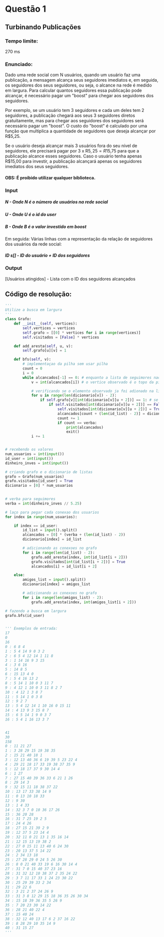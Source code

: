 # Questão 1

## Turbinando Publicações

### Tempo limite: 
270 ms

### Enunciado:
Dado uma rede social com N usuários, quando um usuário faz uma publicação, a mensagem alcança seus seguidores imediatos e, em seguida, os seguidores dos seus seguidores, ou seja, o alcance na rede é medido em largura. Para calcular quantos seguidores essa publicação pode alcançar, é necessário pagar um "boost" para chegar aos seguidores dos seguidores.

Por exemplo, se um usuário tem 3 seguidores e cada um deles tem 2 seguidores, a publicação chegará aos seus 3 seguidores diretos gratuitamente, mas para chegar aos seguidores dos seguidores será necessário pagar um "boost". O custo do "boost" é calculado por uma função que multiplica a quantidade de seguidores que deseja alcançar por R$5,25.

Se o usuário deseja alcançar mais 3 usuários fora do seu nível de seguidores, ele precisará pagar por 3 x R$5,25 = R$15,75 para que a publicação alcance esses seguidores. Caso o usuário tenha apenas R$15,00 para investir, a publicação alcançará apenas os seguidores imediatos dos seus seguidores.

#### OBS: É proibido utilizar qualquer biblioteca.

### Input
##### N - Onde N é o número de usuários na rede social

##### U - Onde U é o id do user

##### B - Onde B é o valor investido em boost

Em seguida: Várias linhas com a representação da relação de seguidores dos usuários da rede social:

##### ID s[] - ID do usuário + ID dos seguidores

### Output
[Usuários atingidos] - Lista com o ID dos seguidores alcançados

## Código de resolução:
```python
'''
Utilize a busca em largura
'''
class Grafo:
    def __init__(self, vertices):
        self.vertices = vertices
        self.grafo = [[0] * vertices for i in range(vertices)]
        self.visitados = [False] * vertices

    def add_aresta(self, u, v):
        self.grafo[u][v] = 1

    def bfs(self, v):
        # implementaçao da pilha sem usar pilha
        count = 0
        i = 0
        while alcancados[-1] == 0: # enquanto a lista de seguimores nao estiver completa
            v = int(alcancados[i]) # o vertice observado é o topo da pilha

            # verificando se o elemento observado ja foi adionado na lista
            for u in range(len(dicionario[v]) - 2):
                if self.grafo[v][int(dicionario[v][u + 2])] == 1: # se o elemento tem ligaçao com o elemento olhado 
                    if self.visitados[int(dicionario[v][u + 2])] == False: # caso nao tenha sido observado ainda
                        self.visitados[int(dicionario[v][u + 2])] = True
                        alcancados[count + (len(id_list) - 2)] = dicionario[v][u + 2]
                        count += 1
                        if count == verba:
                            print(alcancados)
                            exit()
            i += 1


# recebendo os valores
num_usuarios = int(input())
id_user = int(input())
dinheiro_inves = int(input())

# criando grafo e o dicionario de listas
grafo = Grafo(num_usuarios)
grafo.visitados[id_user] = True
dicionario = [0] * num_usuarios
    

# verba para seguimores
verba = int(dinheiro_inves // 5.25)

# laço para pegar cada conexao dos usuarios
for index in range(num_usuarios):

    if index == id_user:
        id_list = input().split()
        alcancados = [0] * (verba + (len(id_list) - 2))
        dicionario[index] = id_list

        # adicionando as conexoes no grafo
        for i in range(len(id_list) - 2):   
            grafo.add_aresta(index, int(id_list[i + 2]))
            grafo.visitados[int(id_list[i + 2])] = True
            alcancados[i] = id_list[i + 2]

    else:
        amigos_list = input().split()
        dicionario[index] = amigos_list

        # adicionando as conexoes no grafo
        for i in range(len(amigos_list) - 2):   
            grafo.add_aresta(index, int(amigos_list[i + 2]))

# fazendo a busca em largura
grafo.bfs(id_user)


''' Exemplos de entrada:
17
0
16
0 : 6 8 4
1 : 5 4 14 9 0 3 2
2 : 6 5 4 12 14 1 11 8
3 : 1 14 16 9 3 15
4 : 3 6 16
5 : 14 8 5
6 : 15 13 4 0
7 : 5 4 16 13 2
8 : 5 14 1 10 0 3 11 7
9 : 4 12 1 10 0 3 11 8 2 7
10 : 4 12 1 3 8 7
11 : 5 14 1 0 3 8
12 : 9 2 7
13 : 5 4 12 14 1 10 16 0 15 11
14 : 4 13 9 3 15 8 7
15 : 6 5 14 1 9 0 3 7
16 : 5 4 1 16 13 3 7


41
30
158
0 : 11 21 27
1 : 3 28 29 15 19 38 35
2 : 15 21 40 18 1
3 : 12 13 40 36 6 19 39 5 23 22 4
4 : 29 21 18 17 33 19 38 37 35 9
5 : 12 18 17 37 9 30 14 4
6 : 1 27
7 : 27 15 40 39 36 33 6 21 1 26
8 : 29 14 3
9 : 32 15 11 18 38 37 22
10 : 13 17 33 38 14 9
11 : 0 13 10 18 33
12 : 9 30
13 : 1 4 33
14 : 32 3 7 0 10 36 17 26
15 : 36 20 28
16 : 31 7 25 19 2 5
17 : 24 4 26
18 : 27 15 21 39 2 9
19 : 12 37 5 23 14 4
20 : 32 11 0 21 13 1 35 16 14
21 : 12 15 13 19 38 2
22 : 27 0 15 11 13 40 6 24 30
23 : 20 13 37 5 14 22
24 : 2 34 13 18
25 : 27 28 29 0 24 5 26 30
26 : 8 0 21 40 33 19 6 16 30 14 4
27 : 31 7 0 15 40 37 23 16
28 : 31 32 12 10 38 37 2 35 24 22
29 : 3 7 11 17 33 1 24 23 30 22
30 : 25 29 39 33 2 34
31 : 29 22 6
32 : 3 21 2 37 24 26 9
33 : 31 3 8 12 29 15 18 36 35 26 30 34
34 : 15 18 39 36 35 5 26 9
35 : 7 20 23 30 14 22
36 : 28 21 40 22 4
37 : 15 40 24
38 : 32 12 40 13 17 6 2 37 16 22
39 : 8 28 29 10 35 14 9
40 : 31 15 27
'''
```
